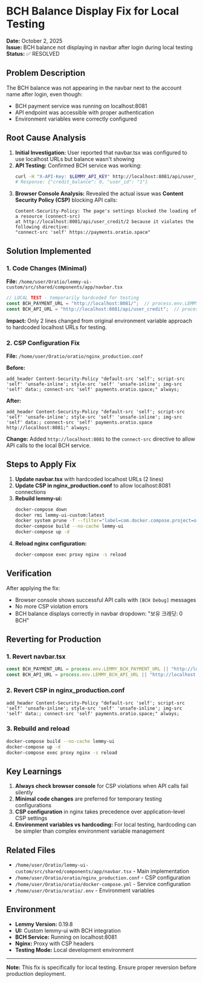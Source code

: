 # BCH Balance Display Fix for Local Testing

**Date:** October 2, 2025  
**Issue:** BCH balance not displaying in navbar after login during local testing  
**Status:** ✅ RESOLVED

## Problem Description

The BCH balance was not appearing in the navbar next to the account name after login, even though:
- BCH payment service was running on localhost:8081
- API endpoint was accessible with proper authentication
- Environment variables were correctly configured

## Root Cause Analysis

1. **Initial Investigation:** User reported that navbar.tsx was configured to use localhost URLs but balance wasn't showing
2. **API Testing:** Confirmed BCH service was working:
   ```bash
   curl -H "X-API-Key: $LEMMY_API_KEY" http://localhost:8081/api/user_credit/1
   # Response: {"credit_balance": 0, "user_id": "1"}
   ```
3. **Browser Console Analysis:** Revealed the actual issue was **Content Security Policy (CSP)** blocking API calls:
   ```
   Content-Security-Policy: The page's settings blocked the loading of a resource (connect-src) 
   at http://localhost:8081/api/user_credit/2 because it violates the following directive: 
   "connect-src 'self' https://payments.oratio.space"
   ```

## Solution Implemented

### 1. Code Changes (Minimal)

**File:** `/home/user/Oratio/lemmy-ui-custom/src/shared/components/app/navbar.tsx`

```typescript
// LOCAL TEST - temporarily hardcoded for testing
const BCH_PAYMENT_URL = "http://localhost:8081/";  // process.env.LEMMY_BCH_PAYMENT_URL || "http://localhost:8081/";
const BCH_API_URL = "http://localhost:8081/api/user_credit";  // process.env.LEMMY_BCH_API_URL || "http://localhost:8081/api/user_credit";
```

**Impact:** Only 2 lines changed from original environment variable approach to hardcoded localhost URLs for testing.

### 2. CSP Configuration Fix

**File:** `/home/user/Oratio/oratio/nginx_production.conf`

**Before:**
```nginx
add_header Content-Security-Policy "default-src 'self'; script-src 'self' 'unsafe-inline'; style-src 'self' 'unsafe-inline'; img-src 'self' data:; connect-src 'self' payments.oratio.space;" always;
```

**After:**
```nginx
add_header Content-Security-Policy "default-src 'self'; script-src 'self' 'unsafe-inline'; style-src 'self' 'unsafe-inline'; img-src 'self' data:; connect-src 'self' payments.oratio.space http://localhost:8081;" always;
```

**Change:** Added `http://localhost:8081` to the `connect-src` directive to allow API calls to the local BCH service.

## Steps to Apply Fix

1. **Update navbar.tsx** with hardcoded localhost URLs (2 lines)
2. **Update CSP in nginx_production.conf** to allow localhost:8081 connections
3. **Rebuild lemmy-ui:**
   ```bash
   docker-compose down
   docker rmi lemmy-ui-custom:latest
   docker system prune -f --filter="label=com.docker.compose.project=oratio"
   docker-compose build --no-cache lemmy-ui
   docker-compose up -d
   ```
4. **Reload nginx configuration:**
   ```bash
   docker-compose exec proxy nginx -s reload
   ```

## Verification

After applying the fix:
- Browser console shows successful API calls with `[BCH Debug]` messages
- No more CSP violation errors
- BCH balance displays correctly in navbar dropdown: "보유 크레딧: 0 BCH"

## Reverting for Production

### 1. Revert navbar.tsx
```typescript
const BCH_PAYMENT_URL = process.env.LEMMY_BCH_PAYMENT_URL || "http://localhost:8081/";
const BCH_API_URL = process.env.LEMMY_BCH_API_URL || "http://localhost:8081/api/user_credit";
```

### 2. Revert CSP in nginx_production.conf
```nginx
add_header Content-Security-Policy "default-src 'self'; script-src 'self' 'unsafe-inline'; style-src 'self' 'unsafe-inline'; img-src 'self' data:; connect-src 'self' payments.oratio.space;" always;
```

### 3. Rebuild and reload
```bash
docker-compose build --no-cache lemmy-ui
docker-compose up -d
docker-compose exec proxy nginx -s reload
```

## Key Learnings

1. **Always check browser console** for CSP violations when API calls fail silently
2. **Minimal code changes** are preferred for temporary testing configurations
3. **CSP configuration** in nginx takes precedence over application-level CSP settings
4. **Environment variables vs hardcoding:** For local testing, hardcoding can be simpler than complex environment variable management

## Related Files

- `/home/user/Oratio/lemmy-ui-custom/src/shared/components/app/navbar.tsx` - Main implementation
- `/home/user/Oratio/oratio/nginx_production.conf` - CSP configuration
- `/home/user/Oratio/oratio/docker-compose.yml` - Service configuration
- `/home/user/Oratio/oratio/.env` - Environment variables

## Environment

- **Lemmy Version:** 0.19.8
- **UI:** Custom lemmy-ui with BCH integration
- **BCH Service:** Running on localhost:8081
- **Nginx:** Proxy with CSP headers
- **Testing Mode:** Local development environment

---

**Note:** This fix is specifically for local testing. Ensure proper reversion before production deployment.